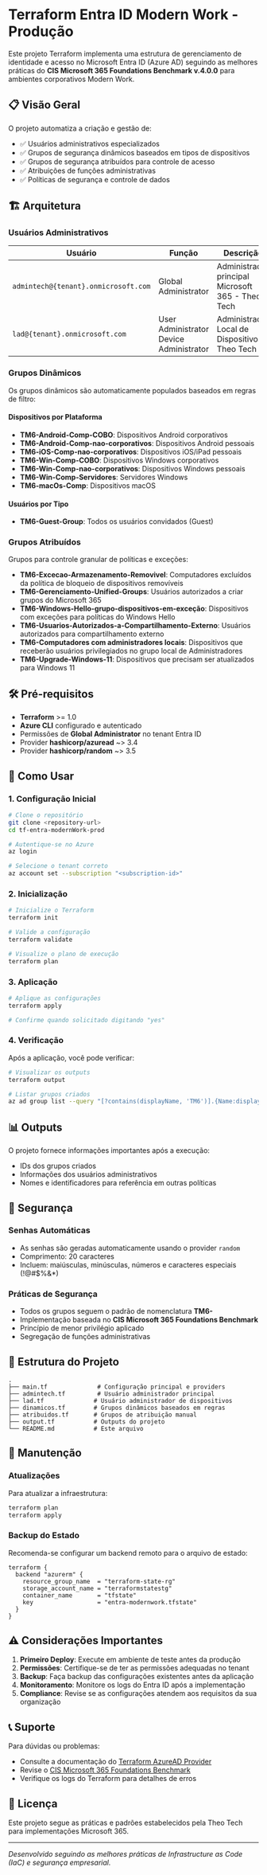 # Terraform Entra ID Modern Work - Produção

Este projeto Terraform implementa uma estrutura de gerenciamento de identidade e acesso no Microsoft Entra ID (Azure AD) seguindo as melhores práticas do **CIS Microsoft 365 Foundations Benchmark v.4.0.0** para ambientes corporativos Modern Work.

## 📋 Visão Geral

O projeto automatiza a criação e gestão de:
- ✅ Usuários administrativos especializados
- ✅ Grupos de segurança dinâmicos baseados em tipos de dispositivos
- ✅ Grupos de segurança atribuídos para controle de acesso
- ✅ Atribuições de funções administrativas
- ✅ Políticas de segurança e controle de dados

## 🏗️ Arquitetura

### Usuários Administrativos

| Usuário | Função | Descrição |
|---------|--------|-----------|
| `admintech@{tenant}.onmicrosoft.com` | Global Administrator | Administrador principal Microsoft 365 - Theo Tech |
| `lad@{tenant}.onmicrosoft.com` | User Administrator<br>Device Administrator | Administrador Local de Dispositivos - Theo Tech |

### Grupos Dinâmicos

Os grupos dinâmicos são automaticamente populados baseados em regras de filtro:

#### Dispositivos por Plataforma
- **TM6-Android-Comp-COBO**: Dispositivos Android corporativos
- **TM6-Android-Comp-nao-corporativos**: Dispositivos Android pessoais
- **TM6-iOS-Comp-nao-corporativos**: Dispositivos iOS/iPad pessoais
- **TM6-Win-Comp-COBO**: Dispositivos Windows corporativos
- **TM6-Win-Comp-nao-corporativos**: Dispositivos Windows pessoais
- **TM6-Win-Comp-Servidores**: Servidores Windows
- **TM6-macOs-Comp**: Dispositivos macOS

#### Usuários por Tipo
- **TM6-Guest-Group**: Todos os usuários convidados (Guest)

### Grupos Atribuídos

Grupos para controle granular de políticas e exceções:

- **TM6-Excecao-Armazenamento-Removivel**: Computadores excluídos da política de bloqueio de dispositivos removíveis
- **TM6-Gerenciamento-Unified-Groups**: Usuários autorizados a criar grupos do Microsoft 365
- **TM6-Windows-Hello-grupo-dispositivos-em-exceção**: Dispositivos com exceções para políticas do Windows Hello
- **TM6-Usuarios-Autorizados-a-Compartilhamento-Externo**: Usuários autorizados para compartilhamento externo
- **TM6-Computadores com administradores locais**: Dispositivos que receberão usuários privilegiados no grupo local de Administradores
- **TM6-Upgrade-Windows-11**: Dispositivos que precisam ser atualizados para Windows 11

## 🛠️ Pré-requisitos

- **Terraform** >= 1.0
- **Azure CLI** configurado e autenticado
- Permissões de **Global Administrator** no tenant Entra ID
- Provider **hashicorp/azuread** ~> 3.4
- Provider **hashicorp/random** ~> 3.5

## 🚀 Como Usar

### 1. Configuração Inicial

```bash
# Clone o repositório
git clone <repository-url>
cd tf-entra-modernWork-prod

# Autentique-se no Azure
az login

# Selecione o tenant correto
az account set --subscription "<subscription-id>"
```

### 2. Inicialização

```bash
# Inicialize o Terraform
terraform init

# Valide a configuração
terraform validate

# Visualize o plano de execução
terraform plan
```

### 3. Aplicação

```bash
# Aplique as configurações
terraform apply

# Confirme quando solicitado digitando "yes"
```

### 4. Verificação

Após a aplicação, você pode verificar:

```bash
# Visualizar os outputs
terraform output

# Listar grupos criados
az ad group list --query "[?contains(displayName, 'TM6')].{Name:displayName, Id:id}" --output table
```

## 📊 Outputs

O projeto fornece informações importantes após a execução:

- IDs dos grupos criados
- Informações dos usuários administrativos
- Nomes e identificadores para referência em outras políticas

## 🔐 Segurança

### Senhas Automáticas
- As senhas são geradas automaticamente usando o provider `random`
- Comprimento: 20 caracteres
- Incluem: maiúsculas, minúsculas, números e caracteres especiais (!@#$%&*)

### Práticas de Segurança
- Todos os grupos seguem o padrão de nomenclatura **TM6-**
- Implementação baseada no **CIS Microsoft 365 Foundations Benchmark**
- Princípio de menor privilégio aplicado
- Segregação de funções administrativas

## 📁 Estrutura do Projeto

```
.
├── main.tf              # Configuração principal e providers
├── admintech.tf         # Usuário administrador principal
├── lad.tf              # Usuário administrador de dispositivos
├── dinamicos.tf        # Grupos dinâmicos baseados em regras
├── atribuidos.tf       # Grupos de atribuição manual
├── output.tf           # Outputs do projeto
└── README.md           # Este arquivo
```

## 🔄 Manutenção

### Atualizações
Para atualizar a infraestrutura:

```bash
terraform plan
terraform apply
```

### Backup do Estado
Recomenda-se configurar um backend remoto para o arquivo de estado:

```hcl
terraform {
  backend "azurerm" {
    resource_group_name  = "terraform-state-rg"
    storage_account_name = "terraformstatestg"
    container_name       = "tfstate"
    key                  = "entra-modernwork.tfstate"
  }
}
```

## ⚠️ Considerações Importantes

1. **Primeiro Deploy**: Execute em ambiente de teste antes da produção
2. **Permissões**: Certifique-se de ter as permissões adequadas no tenant
3. **Backup**: Faça backup das configurações existentes antes da aplicação
4. **Monitoramento**: Monitore os logs do Entra ID após a implementação
5. **Compliance**: Revise se as configurações atendem aos requisitos da sua organização

## 📞 Suporte

Para dúvidas ou problemas:
- Consulte a documentação do [Terraform AzureAD Provider](https://registry.terraform.io/providers/hashicorp/azuread/latest/docs)
- Revise o [CIS Microsoft 365 Foundations Benchmark](https://www.cisecurity.org/benchmark/microsoft_365)
- Verifique os logs do Terraform para detalhes de erros

## 📄 Licença

Este projeto segue as práticas e padrões estabelecidos pela Theo Tech para implementações Microsoft 365.

---

*Desenvolvido seguindo as melhores práticas de Infrastructure as Code (IaC) e segurança empresarial.*